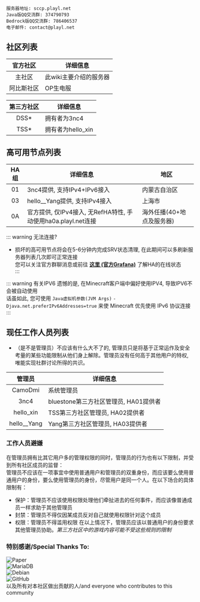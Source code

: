 ```
服务器地址: sccp.playl.net  
Java版QQ交流群: 374790793  
Bedrock版QQ交流群: 786406537
电子邮件: contact@playl.net
```

## 社区列表
|官方社区|详细信息|  
|:--:|-------|  
|主社区|此wiki主要介绍的服务器|  
|阿比斯社区|OP生电服|  

|第三方社区|详细信息|  
|:--:|-------|  
|DSS*|拥有者为3nc4|  
|TSS*|拥有者为hello_xin|  

## 高可用节点列表
|HA组|详细信息|地区|  
|:--:|-----------|--------|  
|01|3nc4提供, 支持IPv4+IPv6接入|内蒙古自治区|  
|03|hello__Yang提供, 支持IPv4接入|上海市|  
|0A|官方提供, 仅IPv4接入, 无RefHA特性, 手动使用ha0a.playl.net连接|海外任播(40+地点及服务器)|  

::: warning 无法连接?
* 损坏的高可用节点将会在5-6分钟内完成SRV状态清理, 在此期间可以多刷新服务器列表几次即可正常连接  
您可以关注官方群聊消息或前往 **[这里 (官方Grafana)](https://status.playl.net/)** 了解HA的在线状态  
:::

::: warning 有关IPV6
遗憾的是, 在Minecraft客户端中偏好使用IPV4, 导致IPV6不会被自动使用  
话虽如此, 您可使用 `Java虚拟机参数(JVM Args)` `-Djava.net.preferIPv6Addresses=true` 来使 Minecraft 优先使用 IPv6 协议连接  
:::

## 现任工作人员列表
* （是不是管理员）不应该有什么大不了的, 管理员只是将基于正常运作及安全考量的某些功能限制从他们身上解除。管理员没有任何高于其他用户的特权, 唯能实现社群讨论所得的共识。  

|管理员|详细信息|  
|:--:|-------|  
|CamoDmi|系统管理员|  
|3nc4|bluestone第三方社区管理员, HA01提供者|  
|hello_xin|TSS第三方社区管理员, HA02提供者|
|hello__Yang|Yang第三方社区管理员, HA03提供者|

### 工作人员避嫌
在管理员拥有比其它用户多的管理权限的同时，管理员的行为也有以下限制，并受到所有社区成员的监督：  
管理员不应该在一项事宜中使用普通用户和管理员的双重身份，而应该要么使用普通用户的身份，要么使用管理员的身份，尽管用户是同一个人。在以下场合的具体限制有：

* 保护：管理员不应该使用权限处理他们牵扯进去的任何事件，而应该像普通成员一样求助于其他管理员
* 封禁：管理员不得仅因某成员反对自己就使用权限针对这个成员
* 权限：管理员不得滥用权限
在以上情况下，管理员应该以普通用户的身份要求其他管理员协助。*第三方社区中的游戏内容可能不受这些规则的限制*

###  特别感谢/Special Thanks To:
![Paper](https://z3.ax1x.com/2021/08/27/hMKHN6.png)  
![MariaDB](https://z3.ax1x.com/2021/08/27/hMK7Ax.png)  
![Debian](https://z3.ax1x.com/2021/08/27/hMKL9O.png)  
![GitHub](https://z3.ax1x.com/2021/08/27/hMKb4K.png)  
以及所有对本社区做出贡献的人/and everyone who contributes to this community  
